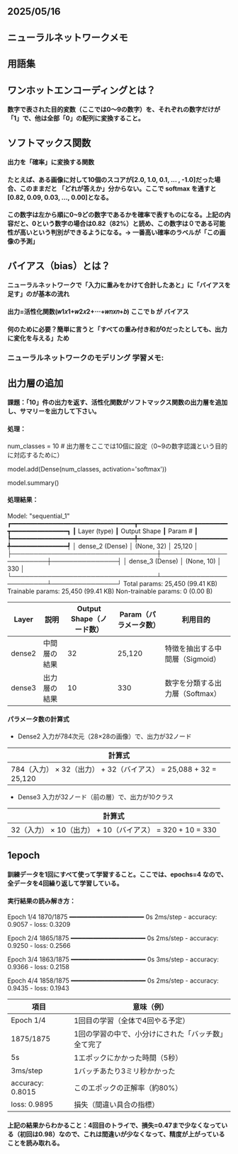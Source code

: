 ## 2025/05/16
## ニューラルネットワークメモ
## 用語集
## ワンホットエンコーディングとは？
#### 数字で表された目的変数（ここでは0〜9の数字）を、それぞれの数字だけが「1」で、他は全部「0」の配列に変換すること。

## ソフトマックス関数
#### 出力を「確率」に変換する関数
#### たとえば、ある画像に対して10個のスコアが[2.0, 1.0, 0.1, ... , -1.0]だった場合、このままだと 「どれが答えか」分からない。ここで softmax を通すと[0.82, 0.09, 0.03, ..., 0.00]となる。
#### この数字は左から順に0~9どの数字であるかを確率で表すものになる。上記の内容だと、0という数字の場合は0.82（82%）と読め、この数字は０である可能性が高いという判別ができるようになる。→ 一番高い確率のラベルが「この画像の予測」

## バイアス（bias）とは？
#### ニューラルネットワークで「入力に重みをかけて合計したあと」に「バイアスを足す」のが基本の流れ
#### 出力=活性化関数(𝑤1𝑥1+𝑤2𝑥2+⋯+𝑤𝑛𝑥𝑛+𝑏) ここで b が バイアス
#### 何のために必要？簡単に言うと「すべての重み付き和が0だったとしても、出力に変化を与える」ため

### ニューラルネットワークのモデリング 学習メモ:

## 出力層の追加
#### 課題：「10」件の出力を返す、活性化関数がソフトマックス関数の出力層を追加し、サマリーを出力して下さい。
#### 処理：
  num_classes = 10  # 出力層をここでは10個に設定（0~9の数字認識という目的に対応するために）

  model.add(Dense(num_classes, activation='softmax'))
  
  model.summary()

#### 処理結果：
Model: "sequential_1"
┏━━━━━━━━━━━━━━━━━━━━━━━━━━━━━━━━━┳━━━━━━━━━━━━━━━━━━━━━━━━┳━━━━━━━━━━━━━━━┓
┃ Layer (type)                    ┃ Output Shape           ┃       Param # ┃
┡━━━━━━━━━━━━━━━━━━━━━━━━━━━━━━━━━╇━━━━━━━━━━━━━━━━━━━━━━━━╇━━━━━━━━━━━━━━━┩
│ dense_2 (Dense)                 │ (None, 32)             │        25,120 │
├─────────────────────────────────┼────────────────────────┼───────────────┤
│ dense_3 (Dense)                 │ (None, 10)             │           330 │
└─────────────────────────────────┴────────────────────────┴───────────────┘
 Total params: 25,450 (99.41 KB)
 Trainable params: 25,450 (99.41 KB)
 Non-trainable params: 0 (0.00 B)


| Layer | 説明 | Output Shape（ノード数） | Param（パラメータ数） | 利用目的 |
|--|--|--|--|--|
|dense2| 中間層の結果| 32 | 25,120|特徴を抽出する中間層（Sigmoid）	|
|dense3| 出力層の結果| 10 | 330| 数字を分類する出力層（Softmax）|


#### パラメータ数の計算式

* Dense2 入力が784次元（28×28の画像）で、出力が32ノード

|計算式|
|--|
|784（入力） × 32（出力） + 32（バイアス） = 25,088 + 32 = 25,120 |



* Dense3 入力が32ノード（前の層）で、出力が10クラス

|計算式|
|--|
|32（入力） × 10（出力） + 10（バイアス） = 320 + 10 = 330 |


## 1epoch
#### 訓練データを1回にすべて使って学習すること。ここでは、epochs=4 なので、全データを4回繰り返して学習している。

#### 実行結果の読み解き方：
Epoch 1/4
1870/1875 ━━━━━━━━━━━━━━━━━━━━ 0s 2ms/step - accuracy: 0.9057 - loss: 0.3209

Epoch 2/4
1865/1875 ━━━━━━━━━━━━━━━━━━━━ 0s 2ms/step - accuracy: 0.9250 - loss: 0.2566

Epoch 3/4
1863/1875 ━━━━━━━━━━━━━━━━━━━━ 0s 3ms/step - accuracy: 0.9366 - loss: 0.2158

Epoch 4/4
1858/1875 ━━━━━━━━━━━━━━━━━━━━ 0s 2ms/step - accuracy: 0.9435 - loss: 0.1943

| 項目 | 意味（例）|
| ------------------ | -------------------------- |
| Epoch 1/4| 1回目の学習（全体で4回やる予定）|
| 1875/1875| 1回の学習の中で、小分けにされた「バッチ数」全て完了 |
| 5s| 1エポックにかかった時間（5秒）|
| 3ms/step| 1バッチあたり3ミリ秒かかった  |
| accuracy: 0.8015| このエポックの正解率（約80%）|
| loss: 0.9895| 損失（間違い具合の指標） |

#### 上記の結果からわかること：4回目のトライで、損失=0.47まで少なくなっている（初回は0.98）なので、これは間違いが少なくなって、精度が上がっていることを読み取れる。
